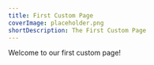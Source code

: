 ```yaml
---
title: First Custom Page
coverImage: placeholder.png
shortDescription: The First Custom Page
---
```

Welcome to our first custom page!